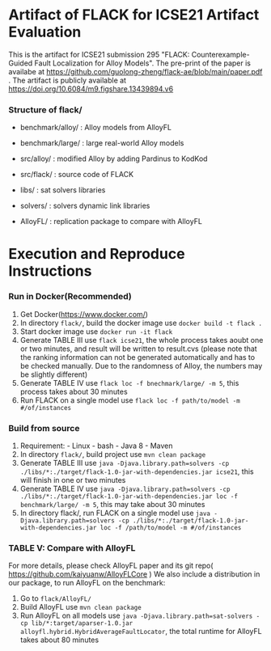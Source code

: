 # Artifact of FLACK for ICSE21 Artifact Evaluation
This is the artifact for ICSE21 submission 295 "FLACK: Counterexample-Guided Fault Localization for Alloy Models". The pre-print of the paper is availabe at  https://github.com/guolong-zheng/flack-ae/blob/main/paper.pdf . The artifact is publicly available at https://doi.org/10.6084/m9.figshare.13439894.v6

### Structure of flack/
- benchmark/alloy/ : Alloy models from AlloyFL

- benchmark/large/ : large real-world Alloy models

- src/alloy/       : modified Alloy by adding Pardinus to KodKod

- src/flack/       : source code of FLACK

- libs/            : sat solvers libraries

- solvers/         : solvers dynamic link libraries

- AlloyFL/         : replication package to compare with AlloyFL


# Execution and Reproduce Instructions
### Run in Docker(Recommended)
  1. Get Docker(https://www.docker.com/)
  2. In directory ```flack/```, build the docker image use ```docker build -t flack .```
  3. Start docker image use ```docker run -it flack```
  4. Generate TABLE III use ```flack icse21```, the whole process takes aoubt one or two minutes, and result will be written to result.cvs (please note that the ranking information can not be generated automatically and has to be checked manually. Due to the randomness of Alloy, the numbers may be slightly different)
  5. Generate TABLE IV use ```flack loc -f bnechmark/large/ -m 5```, this process takes about 30 minutes
  6. Run FLACK on a single model use ```flack loc -f path/to/model -m #/of/instances``` 

### Build from source
  1. Requirement:
	- Linux
	- bash
  	- Java 8
	- Maven
  2. In directory ```flack/```, build project use ```mvn clean package```
  3. Generate TABLE III use ```java -Djava.library.path=solvers -cp ./libs/*:./target/flack-1.0-jar-with-dependencies.jar icse21```, this will finish in one or two minutes
  4. Generate TABLE IV use ```java -Djava.library.path=solvers -cp ./libs/*:./target/flack-1.0-jar-with-dependencies.jar loc -f benchmark/large/ -m 5```, this may take about 30 minutes 
  5. In directory flack/, run FLACK on a single model use ```java -Djava.library.path=solvers -cp ./libs/*:./target/flack-1.0-jar-with-dependencies.jar loc -f /path/to/model -m #/of/instances```

### TABLE V: Compare with AlloyFL
For more details, please check AlloyFL paper and its git repo( https://github.com/kaiyuanw/AlloyFLCore )
We also include a distribution in our package, to run AlloyFL on the benchmark:
  1. Go to ```flack/AlloyFL/```
  2. Build AlloyFL use ```mvn clean package```
  3. Run AlloyFL on all models use ```java -Djava.library.path=sat-solvers -cp lib/*:target/aparser-1.0.jar alloyfl.hybrid.HybridAverageFaultLocator```, the total runtime for AlloyFL takes about 80 minutes
